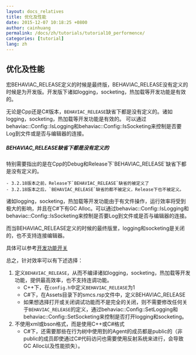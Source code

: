 ```yaml
---
layout: docs_relatives
title: 优化及性能
date: 2015-12-07 10:18:25 +0800
author: cainhuang
permalink: /docs/zh/tutorials/tutorial10_performence/
categories: [tutorial]
lang: zh
---
```


## 优化及性能
宏BEHAVIAC_RELEASE定义的时候是最终版，BEHAVIAC_RELEASE没有定义的时候是为开发版。开发版下诸如logging，socketing，热加载等开发功能是有效的。

无论是Cpp还是C#版本，`BEHAVIAC_RELEASE`缺省下都是没有定义的。诸如logging，socketing，热加载等开发功能是有效的。
可以通过behaviac::Config::IsLogging和behaviac::Config::IsSocketing来控制是否要Log到文件或是否与编辑器的连接。

<div class="note info">
  <h5>BEHAVIAC_RELEASE缺省下都是没有定义的</h5>
</div>
特别需要指出的是在Cpp的Debug和Release下`BEHAVIAC_RELEASE`缺省下都是没有定义的。

	- 3.2.18版本之前，Release下`BEHAVIAC_RELEASE`缺省的被定义了
	- 3.2.18版本之后，`BEHAVIAC_RELEASE`缺省的都不被定义，Release下也不被定义。


诸如logging，socketing，热加载等开发功能由于有文件操作，运行效率将受到极大的影响，并且在C#下有GC Alloc。可以通过behaviac::Config::IsLogging和behaviac::Config::IsSocketing来控制是否要Log到文件或是否与编辑器的连接。

而当BEHAVIAC_RELEASE定义的时候的最终版里，logging和socketing是关闭的，也不支持连接编辑器。

具体可以参考[开发功能开关]({{site.url}}{{site.baseurl}}/docs/zh/articles/config/)

总之，针对效率可以有下述选择：

 1. 定义`BEHAVIAC_RELEASE`，从而不编译诸如logging，socketing，热加载等开发功能，提供最高效率，也不支持连调功能。
	- C++下，在`config.h`中定义`BEHAVIAC_RELEASE`为1
	- C#下，在Assets目录下的smcs.rsp文件中，定义BEHAVIAC_RELEASE
	- 如果想选择打开或关闭调试功能而不是完全的关闭，则不需要修改任何关于`BEHAVIAC_RELEASE`的定义，通过behaviac::Config::SetLogging和behaviac::Config::SetSocketing来控制是否打开logging和socketing。
 3. 不使用xml或bson格式，而是使用C++或C#格式
 	- C#下，还需要那些在行为树中使用到的Agent的成员都是public的（非public的成员即使通过C#代码访问也需要使用反射系统来进行，会导致GC Alloc以及性能损失）。
